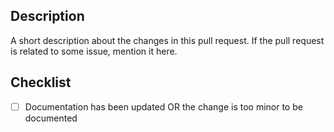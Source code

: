 ## Description

A short description about the changes in this pull request. If the pull request is related to some issue, mention it
 here.

## Checklist

- [ ] Documentation has been updated OR the change is too minor to be documented
